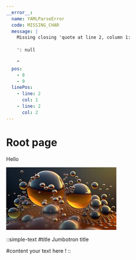 ```yaml
---
__error__:
  name: YAMLParseError
  code: MISSING_CHAR
  message: |
    Missing closing 'quote at line 2, column 1:

    ': null

    ^
  pos:
    - 8
    - 9
  linePos:
    - line: 2
      col: 1
    - line: 2
      col: 2
---
```


# Root page

Hello

![desc\_img.jpg](/desc_img.jpg)

::simple-text
#title
Jumbotron title

#content
your text here !
::
